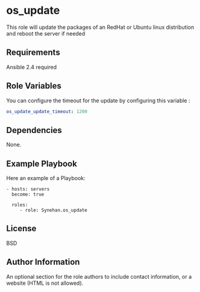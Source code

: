 os_update
=========

This role will update the packages of an RedHat or Ubuntu linux distribution and reboot the server if needed

Requirements
------------

Ansible 2.4 required

Role Variables
--------------

You can configure the timeout for the update by configuring this variable :

```yaml
os_update_update_timeout: 1200
```

Dependencies
------------

None.

Example Playbook
----------------

Here an example of a Playbook:

    - hosts: servers
      become: true

      roles:
         - role: Synehan.os_update

License
-------

BSD

Author Information
------------------

An optional section for the role authors to include contact information, or a website (HTML is not allowed).
